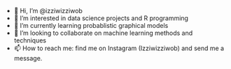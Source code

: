 - 👋 Hi, I’m @izziwizziwob
- 👀 I’m interested in data science projects and R programming
- 🌱 I’m currently learning probablistic graphical models
- 💞️ I’m looking to collaborate on machine learning methods and techniques
- 📫 How to reach me: find me on Instagram (Izziwizziwob) and send me a message.

<!---
izziwizziwob/izziwizziwob is a ✨ special ✨ repository because its `README.md` (this file) appears on your GitHub profile.
You can click the Preview link to take a look at your changes.
--->
